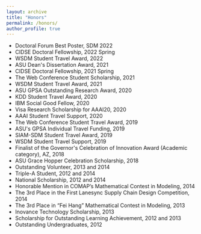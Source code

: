 ```yaml
---
layout: archive
title: "Honors"
permalink: /honors/
author_profile: true
---
```


*   Doctoral Forum Best Poster, SDM 2022
*   CIDSE Doctoral Fellowship, 2022 Spring
*   WSDM Student Travel Award, 2022
*   ASU Dean's Dissertation Award, 2021
*   CIDSE Doctoral Fellowship, 2021 Spring
*   The Web Conference Student Scholarship, 2021
*   WSDM Student Travel Award, 2021
*   ASU GPSA Outstanding Research Award, 2020
*   KDD Student Travel Award, 2020
*   IBM Social Good Fellow, 2020
*   Visa Research Scholarship for AAAI20, 2020
*   AAAI Student Travel Support, 2020
*   The Web Conference Student Travel Award, 2019
*   ASU's GPSA Individual Travel Funding, 2019
*   SIAM-SDM Student Travel Award, 2019
*   WSDM Student Travel Support, 2019
*   Finalist of the Governor's Celebration of Innovation Award (Academic category), AZ, 2018
*   ASU Grace Hopper Celebration Scholarship, 2018
*   Outstanding Volunteer, 2013 and 2014
*   Triple-A Student, 2012 and 2014
*   National Scholarship, 2012 and 2014
*   Honorable Mention in COMAP’s Mathematical Contest in Modeling, 2014
*   The 3rd Place in the First Lanesync Supply Chain Design Competition, 2014
*   The 3rd Place in “Fei Hang” Mathematical Contest in Modeling, 2013
*   Inovance Technology Scholarship, 2013
*   Scholarship for Outstanding Learning Achievement, 2012 and 2013
*   Outstanding Undergraduates, 2012
